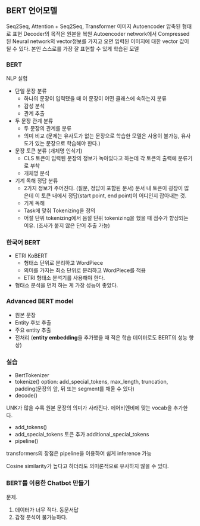 ## BERT 언어모델
Seq2Seq, Attention + Seq2Seq, Transformer
이미지 Autoencoder 압축된 형태로 표현
Decoder의 목적은 원본을 복원
Autoencoder network에서 Compressed 된 Neural network의 vector정보를 가지고 오면 입력된 이미지에 대한 vector 값이 될 수 있다. 본인 스스로를 가장 잘 표현할 수 있게 학습된 모델

### BERT
NLP 실험
- 단일 문장 분류
	- 하나의 문장이 입력됐을 때 이 문장이 어떤 클래스에 속하는지 분류
	+ 감성 분석
	+ 관계 추출
- 두 문장 관계 분류
	- 두 문장의 관계를 분류
	+ 의미 비교 (문제는 유사도가 없는 문장으로 학습한 모델은 사용이 불가능, 유사도가 있는 문장으로 학습해야 한다.)
- 문장 토큰 분류 (개체명 인식기)
	- CLS 토큰이 입력된 문장의 정보가 녹아있다고 하는데 각 토큰의 출력에 분류기로 부착
	+ 개체명 분석
- 기계 독해 정답 분류
	- 2가지 정보가 주어진다. (질문, 정답이 포함된 문서) 문서 내 토큰이 굉장이 많은데 이 토큰 내에서 정답(start point, end point)이 어디인지 잡아내는 것.
	+ 기계 독해
	+ Task에 맞춰 Tokenizing을 정의
	+ 어절 단위 tokenizing에서 음절 단위 tokenizing을 했을 때 점수가 향상되는 이유. (조사가 붙지 않은 단어 추출 가능)

### 한국어 BERT
- ETRI KoBERT
	- 형태소 단위로 분리하고 WordPiece
	- 의미를 가지는 최소 단위로 분리하고 WordPiece를 적용
	- ETRI 형태소 분석기를 사용해야 한다.
- 형태소 분석을 먼저 하는 게 가장 성능이 좋았다.

### Advanced BERT model
- 원본 문장
- Entity 후보 추출
- 주요 entity 추출
- 전처리 (**entity embedding**을 추가했을 때 적은 학습 데이터로도 BERT의 성능 향상)

### 실습
- BertTokenizer
- tokenize() option: add_special_tokens, max_length, truncation, padding(문장의 앞, 뒤 또는 segment를 채울 수 있다)
- decode()

UNK가 많을 수록 원본 문장의 의미가 사라진다.
에어비엔비에 맞는 vocab을 추가한다.
- add_tokens()
- add_special_tokens 토큰 추가 additional_special_tokens
- pipeline()

transformers의 장점은 pipeline을 이용하여 쉽게 inference 가능

Cosine similarity가 높다고 하더라도 의미론적으로 유사하지 않을 수 있다.

### BERT를 이용한 Chatbot 만들기
문제.
1. 데이터가 너무 적다. 동문서답
2. 감정 분석이 불가능하다.
